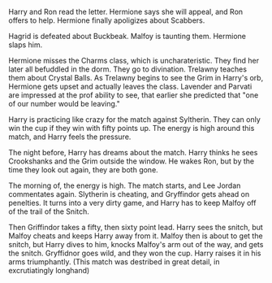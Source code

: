 Harry and Ron read the letter. Hermione says she will appeal, and Ron offers to
help. Hermione finally apoligizes about Scabbers.

Hagrid is defeated about Buckbeak. Malfoy is taunting them. Hermione slaps him.

Hermione misses the Charms class, which is uncharateristic. They find her later
all befuddled in the dorm. They go to divination. Trelawny teaches them about
Crystal Balls. As Trelawny begins to see the Grim in Harry's orb, Hermione gets
upset and actually leaves the class. Lavender and Parvati are impressed at the
prof ability to see, that earlier she predicted that "one of our number would
be leaving."

Harry is practicing like crazy for the match against Syltherin. They can only
win the cup if they win with fifty points up. The energy is high around this
match, and Harry feels the pressure.

The night before, Harry has dreams about the match. Harry thinks he sees
Crookshanks and the Grim outside the window. He wakes Ron, but by the time they
look out again, they are both gone.

The morning of, the energy is high. The match starts, and Lee Jordan
commentates again. Slytherin is cheating, and Gryffindor gets ahead on
penelties. It turns into a very dirty game, and Harry has to keep Malfoy off of
the trail of the Snitch.

Then Griffindor takes a fifty, then sixty point lead. Harry sees the snitch,
but Malfoy cheats and keeps Harry away from it. Malfoy then is about to get the
snitch, but Harry dives to him, knocks Malfoy's arm out of the way, and gets
the snitch. Gryffidnor goes wild, and they won the cup. Harry raises it in his
arms triumphantly. (This match was destribed in great detail, in excrutiatingly
longhand)
